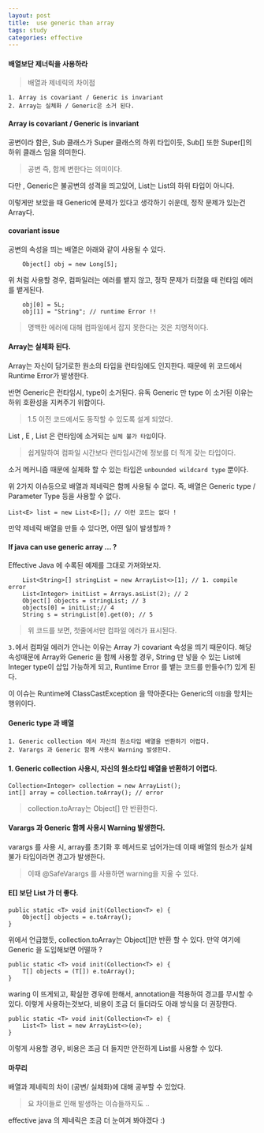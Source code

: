 ```yaml
---
layout: post
title:  use generic than array
tags: study
categories: effective
---
```


#### 배열보단 제너릭을 사용하라

> 배열과 제네릭의 차이점 

```$xslt
1. Array is covariant / Generic is invariant 
2. Array는 실체화 / Generic은 소거 된다.
```

####  Array is covariant / Generic is invariant 

공변이라 함은, Sub 클래스가 Super 클래스의 하위 타입이듯, Sub[] 또한 Super[]의 하위 클래스 임을 의미한다.

> 공변 즉, 함께 변한다는 의미이다.

다만 , Generic은 불공변의 성격을 띄고있어, List<Object>는 List<String>의 하위 타입이 아니다.

이렇게만 보았을 때 Generic에 문제가 있다고 생각하기 쉬운데, 정작 문제가 있는건 Array다.

#### covariant issue

공변의 속성을 띄는 배열은 아래와 같이 사용될 수 있다.

```$xslt
    Object[] obj = new Long[5];
```

위 처럼 사용할 경우, 컴파일러는 에러를 뱉지 않고, 정작 문제가 터졌을 때 런타임 에러를 뱉게된다.

```$xslt
    obj[0] = 5L;
    obj[1] = "String"; // runtime Error !! 
```

> 명백한 에러에 대해 컴파일에서 잡지 못한다는 것은 치명적이다.

#### Array는 실체화 된다.

Array는 자신이 담기로한 원소의 타입을 런타임에도 인지한다. 
때문에 위 코드에서 Runtime Error가 발생한다.

반면 Generic은 런타임시, type이 소거된다. 유독 Generic 만 type 이 소거된 이유는 하위 호환성을 지켜주기 위함이다.

> 1.5 이전 코드에서도 동작할 수 있도록 설계 되었다.


List<E> , E , List<String> 은 런타임에 소거되는 `실체 불가 타입`이다. 

> 쉽게말하여 컴파일 시간보다 런타임시간에 정보를 더 적게 갖는 타입이다.

소거 메커니즘 때문에 실체화 할 수 있는 타입은 `unbounded wildcard type` 뿐이다.


위 2가지 이슈등으로 배열과 제네릭은 함께 사용될 수 없다.
즉, 배열은 Generic type / Parameter Type 등을 사용할 수 없다.

```$xslt
List<E> list = new List<E>[]; // 이런 코드는 없다 ! 
```

만약 제네릭 배열을 만들 수 있다면, 어떤 일이 발생할까 ? 

#### If java can use generic array ... ?


Effective Java 에 수록된 예제를 그대로 가져와보자.


```$xslt
    List<String>[] stringList = new ArrayList<>[1]; // 1. compile error 
    List<Integer> initList = Arrays.asList(2); // 2
    Object[] objects = stringList; // 3
    objects[0] = initList;// 4
    String s = stringList[0].get(0); // 5
```

> 위 코드를 보면, 첫줄에서만 컴파일 에러가 표시된다.

`3.`에서 컴파일 에러가 안나는 이유는 Array 가 covariant 속성을 띄기 때문이다. 
해당 속성때문에 Array와 Generic 을 함께 사용할 경우, String 만 넣을 수 있는 List에 Integer type이 삽입 가능하게 되고, Runtime Error 를 뱉는 코드를 만들수(?) 있게 된다.

이 이슈는 Runtime에 ClassCastException 을 막아준다는 Generic의 `이점`을 망치는 행위이다. 

#### Generic type 과 배열 

```
1. Generic collection 에서 자신의 원소타입 배열을 반환하기 어렵다.
2. Varargs 과 Generic 함께 사용시 Warning 발생한다.
```

#### 1. Generic collection 사용시, 자신의 원소타입 배열을 반환하기 어렵다.


```$xslt
Collection<Integer> collection = new ArrayList();
int[] array = collection.toArray(); // error 
```

> collection.toArray는 Object[] 만 반환한다.

#### Varargs 과 Generic 함께 사용시 Warning 발생한다.

varargs 를 사용 시, array를 초기화 후 메서드로 넘어가는데 이때 배열의 원소가 실체 불가 타입이라면 경고가 발생한다.
 
> 이때 @SafeVarargs 를 사용하면 warning을 지울 수 있다. 

#### E[] 보단 List<E> 가 더 좋다.


```$xslt
public static <T> void init(Collection<T> e) {
    Object[] objects = e.toArray();
}
```

위에서 언급했듯, collection.toArray는 Object[]만 반환 할 수 있다.
만약 여기에 Generic 을 도입해보면 어떨까 ?


```$xslt
public static <T> void init(Collection<T> e) {
    T[] objects = (T[]) e.toArray();
}
```

waring 이 뜨게되고, 확실한 경우에 한해서, annotation을 적용하여 경고를 무시할 수 있다.
이렇게 사용하는것보다, 비용이 조금 더 들더라도 아래 방식을 더 권장한다.

```$xslt
public static <T> void init(Collection<T> e) {
    List<T> list = new ArrayList<>(e);
}
```

이렇게 사용할 경우, 비용은 조금 더 들지만 안전하게 List를 사용할 수 있다.


#### 마무리 

배열과 제네릭의 차이 (공변/ 실체화)에 대해 공부할 수 있었다.

> 요 차이들로 인해 발생하는 이슈들까지도 .. 

effective java 의 제네릭은 조금 더 눈여겨 봐야겠다 :) 












